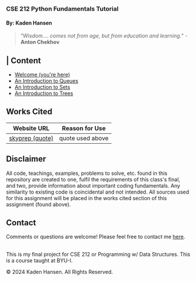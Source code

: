 ### **CSE 212 Python Fundamentals Tutorial**

#### By: Kaden Hansen


> “*Wisdom…. comes not from age, but from education and learning.*" - **Anton Chekhov**

| Content
-----------
+ [Welcome (you're here)](README.md)
+ [An Introduction to Queues](queue_module/1-queue.md)
+ [An Introduction to Sets](set_module/2-set.md)
+ [An Introduction to Trees](tree_module/3-tree.md)


## Works Cited
Website URL | Reason for Use
-------- | --------
[skyprep (quote)](https://skyprep.com/2013/07/29/15-inspiration-learning-and-training-quotes/) | quote used above

## Disclaimer 
All code, teachings, examples, problems to solve, etc. found in this repository are created to one, fulfil the requirements of this class's final, and two, provide information about important coding fundamentals. Any similarity to existing code is coincidental and not intended. All sources used for this assignment will be placed in the works cited section of this assignment (found above).

## Contact
Comments or questions are welcome! Please feel free to contact me [here](mailto:han22047@byui.edu).
<br>
<br>

This is my final project for CSE 212 or Programming w/ Data Structures. This is a course taught at BYU-I.

© 2024 Kaden Hansen. All Rights Reserved.